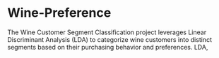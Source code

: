 # Wine-Preference
The Wine Customer Segment Classification project leverages Linear Discriminant Analysis (LDA) to categorize wine customers into distinct segments based on their purchasing behavior and preferences. LDA, 

